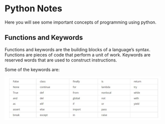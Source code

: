 <h1>Python Notes</h1>
<p> Here you will see some important concepts of programming using python.<p>
  
<h2>Functions and Keywords</h2>

<p>Functions and keywords are the building blocks of a language’s syntax.
Functions are pieces of code that perform a unit of work.
Keywords are reserved words that are used to construct instructions. </p>
<p> Some of the keywords are: </p>
<img src="screenshots/keywords.jpg">
